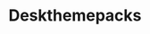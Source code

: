 ---
title: Deskthemepacks
description: Themes for Windows 10 and 11
parent: SFW Themes
grand_parent: Windows Themes
permalink: /windows-themes/sfw/deskthemepacks
---